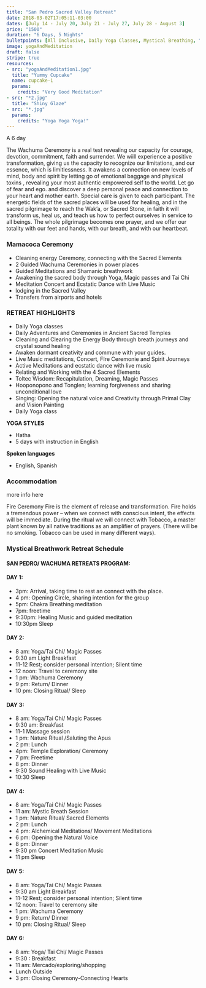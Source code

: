 ```yaml
---
title: "San Pedro Sacred Valley Retreat"
date: 2018-03-02T17:05:11-03:00
dates: [July 14 - July 20, July 21 - July 27, July 28 - August 3]
price: "1500"
duration: "6 Days, 5 Nights"
bulletpoints: [All Inclusive, Daily Yoga Classes, Mystical Breathing, "Local, Organic Meals"]
image: yogaAndMeditation
draft: false
stripe: true
resources:
- src: "yogaAndMeditation1.jpg"
  title: "Yummy Cupcake"
  name: cupcake-1
  params: 
    credits: "Very Good Meditation"
- src: "*2.jpg"
  title: "Shiny Glaze"
- src: "*.jpg"
  params: 
    credits: "Yoga Yoga Yoga!"
---
```

A 6 day  

The Wachuma Ceremony is a real test revealing our capacity for courage, devotion, commitment, faith and surrender. We wiill experience a positive transformation, giving us the capacity to recognize our limitations, and our essence, which is limitlessness. It awakens a connection on new levels of mind, body and spirit by letting go of emotional baggage and physical toxins , revealing your most authentic empowered self to the world. Let go of fear and ego. and discover a deep personal peace and connection to your heart and mother earth.
Special care is given to each participant. The energetic fields of the sacred places will be used for healing, and in the sacred pilgrimage to reach the Wak’a, or Sacred Stone, in faith it will transform us, heal us, and teach us how to perfect ourselves in service to all beings. The whole pilgrimage becomes one prayer, and we offer our totality with our feet and hands, with our breath, and with our heartbeat.

### Mamacoca Ceremony
* Cleaning energy Ceremony, connecting with the Sacred  Elements
* 2 Guided Wachuma Ceremonies in power places 
* Guided Meditations and Shamanic breathwork
* Awakening the sacred body through Yoga, Magic passes and Tai Chi
* Meditation Concert and Ecstatic Dance with Live Music
* lodging in the Sacred Valley
* Transfers from airports and hotels

### RETREAT HIGHLIGHTS

* Daily Yoga classes
* Daily Adventures and Ceremonies in Ancient Sacred Temples
* Cleaning and Clearing the Energy Body through  breath journeys and crystal sound healing 
* Awaken dormant creativity and commune with your guides.
* Live Music meditations, Concert, FIre Ceremonie and Spirit Journeys
* Active Meditations and ecstatic dance with live music
* Relating and Working with the 4 Sacred Elements 
* Toltec Wisdom: Recapitulation, Dreaming, Magic Passes
 * Hooponopono and Tonglen; learning forgiveness and sharing unconditional love
* Singing: Opening the natural voice and Creativity through Primal Clay and Vision Painting
* Daily Yoga class 



**YOGA STYLES**

* Hatha
* 5 days with instruction in English

**Spoken languages**

* English, Spanish

### Accommodation

more info here 

Fire Ceremony
Fire is the element of release and transformation. Fire holds a tremendous power – when we connect with conscious intent, the effects will be immediate. During the ritual we will connect with Tobacco, a master plant known by all native traditions as an amplifier of prayers. (There will be no smoking. Tobacco can be used in many different ways).


### Mystical Breathwork Retreat Schedule





#### SAN PEDRO/ WACHUMA RETREATS PROGRAM:

#### DAY 1:  
* 3pm:  Arrival, taking time to rest an connect with the place.
* 4 pm: Opening Circle, sharing intention for the group
* 5pm:  Chakra Breathing meditation
* 7pm:  freetime
* 9:30pm:  Healing Music and guided meditation
* 10:30pm Sleep 

#### DAY 2:
* 8 am: Yoga/Tai Chi/ Magic Passes
* 9:30 am Light Breakfast
* 11-12 Rest; consider personal intention; Silent time
* 12 noon: Travel to ceremony site
* 1 pm:  Wachuma Ceremony
* 9 pm:  Return/ Dinner
* 10 pm: Closing Ritual/ Sleep

#### DAY 3:
* 8 am: Yoga/Tai Chi/ Magic Passes
* 9:30 am: Breakfast
* 11-1 Massage session
* 1 pm: Nature Ritual /Saluting the Apus
* 2 pm: Lunch
* 4pm: Temple Exploration/ Ceremony
* 7 pm: Freetime
* 8 pm: Dinner
* 9:30 Sound Healing with Live Music
* 10:30 Sleep

#### DAY 4:
* 8 am: Yoga/Tai Chi/ Magic Passes
* 11 am:  Mystic Breath Session
* 1 pm: Nature Ritual/ Sacred Elements
* 2 pm: Lunch
* 4 pm: Alchemical Meditations/ Movement Meditations
* 6 pm: Opening the Natural Voice
* 8 pm: Dinner
* 9:30 pm Concert Meditation Music
* 11 pm Sleep

#### DAY 5:
* 8 am: Yoga/Tai Chi/ Magic Passes
* 9:30 am Light Breakfast
* 11-12 Rest; consider personal intention; Silent time
* 12 noon: Travel to ceremony site
* 1 pm:  Wachuma Ceremony
* 9 pm:  Return/ Dinner
* 10 pm: Closing Ritual/ Sleep

#### DAY 6:
* 8 am: Yoga/ Tai Chi/ Magic Passes
* 9:30 :  Breakfast
* 11 am: Mercado/exploring/shopping 
* Lunch Outside
* 3 pm: Closing Ceremony-Connecting Hearts
